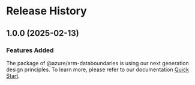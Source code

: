 # Release History
    
## 1.0.0 (2025-02-13)

### Features Added

The package of @azure/arm-databoundaries is using our next generation design principles. To learn more, please refer to our documentation [Quick Start](https://aka.ms/azsdk/js/mgmt/quickstart).
